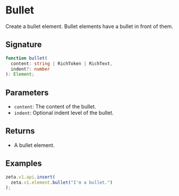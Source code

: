 # Bullet

Create a bullet element. Bullet elements have a bullet in front of them.

## Signature

```TypeScript
function bullet(
  content: string | RichToken | RichText,
  indent?: number
): Element;
```

## Parameters

- `content`: The content of the bullet.
- `indent`: Optional indent level of the bullet.

## Returns

- A bullet element.

## Examples

```TypeScript
zeta.v1.api.insert(
  zeta.v1.element.bullet("I'm a bullet.")
);
```

